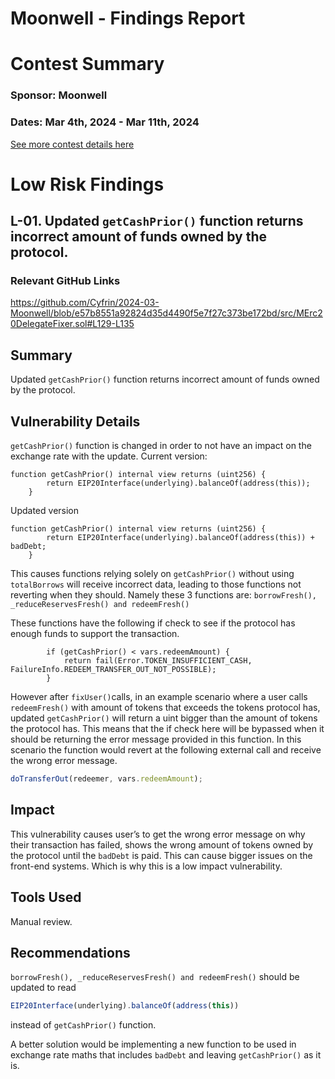 # Moonwell - Findings Report


# <a id='contest-summary'></a>Contest Summary

### Sponsor: Moonwell

### Dates: Mar 4th, 2024 - Mar 11th, 2024

[See more contest details here](https://www.codehawks.com/contests/clt7ewpli0001w7f6ol2yojki)




# Low Risk Findings

## <a id='L-01'></a>L-01. Updated `getCashPrior()` function returns incorrect amount of funds owned by the protocol.            

### Relevant GitHub Links
	
https://github.com/Cyfrin/2024-03-Moonwell/blob/e57b8551a92824d35d4490f5e7f27c373be172bd/src/MErc20DelegateFixer.sol#L129-L135

## Summary

Updated `getCashPrior()` function returns incorrect amount of funds owned by the protocol.

## Vulnerability Details

`getCashPrior()` function is changed in order to not have an impact on the exchange rate with the update. 
Current version:

```
function getCashPrior() internal view returns (uint256) {
        return EIP20Interface(underlying).balanceOf(address(this));
    }
```

Updated version

```
function getCashPrior() internal view returns (uint256) {
        return EIP20Interface(underlying).balanceOf(address(this)) + badDebt;
    }
```

This causes functions relying solely on `getCashPrior()` without using `totalBorrows` will receive incorrect data, leading to those functions not reverting when they should. Namely these 3 functions are: `borrowFresh(), _reduceReservesFresh() and redeemFresh()`

These functions have the following if check to see if the protocol has enough funds to support the transaction.

```
        if (getCashPrior() < vars.redeemAmount) {
            return fail(Error.TOKEN_INSUFFICIENT_CASH, FailureInfo.REDEEM_TRANSFER_OUT_NOT_POSSIBLE);
        }
```

However after `fixUser()`calls, in an example scenario where a user calls `redeemFresh()` with amount of tokens that exceeds the tokens protocol has, updated `getCashPrior()` will return a uint bigger than the amount of tokens the protocol has. This means that the if check here will be bypassed when it should be returning the error message provided in this function. In this scenario the function would revert at the following external call and receive the wrong error message.

```jsx
doTransferOut(redeemer, vars.redeemAmount);
```

## Impact

This vulnerability causes user’s to get the wrong error message on why their transaction has failed, shows the wrong amount of tokens owned by the protocol until the `badDebt` is paid. This can cause bigger issues on the front-end systems. Which is why this is a low impact vulnerability.

## Tools Used

Manual review.

## Recommendations

`borrowFresh(), _reduceReservesFresh() and redeemFresh()` should be updated to read 

```jsx
EIP20Interface(underlying).balanceOf(address(this))
```

instead of `getCashPrior()` function.

A better solution would be implementing a new function to be used in exchange rate maths that includes `badDebt` and leaving `getCashPrior()` as it is.


